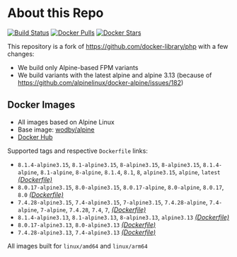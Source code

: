 # About this Repo

[![Build Status](https://github.com/wodby/base-php/workflows/Build%20docker%20image/badge.svg)](https://github.com/wodby/base-php/actions)
[![Docker Pulls](https://img.shields.io/docker/pulls/wodby/base-php.svg)](https://hub.docker.com/r/wodby/base-php)
[![Docker Stars](https://img.shields.io/docker/stars/wodby/base-php.svg)](https://hub.docker.com/r/wodby/base-php)

This repository is a fork of https://github.com/docker-library/php with a few changes:

* We build only Alpine-based FPM variants
* We build variants with the latest alpine and alpine 3.13 (because of https://github.com/alpinelinux/docker-alpine/issues/182) 

## Docker Images

* All images based on Alpine Linux
* Base image: [wodby/alpine](https://github.com/wodby/alpine)
* [Docker Hub](https://hub.docker.com/r/wodby/base-php)

Supported tags and respective `Dockerfile` links:

* `8.1.4-alpine3.15`, `8.1-alpine3.15`, `8-alpine3.15`, `8-alpine3.15`, `8.1.4-alpine`, `8.1-alpine`, `8-alpine`, `8.1.4`, `8.1`, `8`, `alpine3.15`, `alpine`, `latest` [_(Dockerfile)_](https://github.com/wodby/base-php/tree/master/8.1/alpine3.15/fpm/Dockerfile.wodby)
* `8.0.17-alpine3.15`, `8.0-alpine3.15`, `8.0.17-alpine`, `8.0-alpine`, `8.0.17`, `8.0` [_(Dockerfile)_](https://github.com/wodby/base-php/tree/master/8.0/alpine3.15/fpm/Dockerfile.wodby)
* `7.4.28-alpine3.15`, `7.4-alpine3.15`, `7-alpine3.15`, `7.4.28-alpine`, `7.4-alpine`, `7-alpine`, `7.4.28`, `7.4`, `7`,  [_(Dockerfile)_](https://github.com/wodby/base-php/tree/master/7.4/alpine3.15/fpm/Dockerfile.wodby)
* `8.1.4-alpine3.13`, `8.1-alpine3.13`, `8-alpine3.13`, `alpine3.13` [_(Dockerfile)_](https://github.com/wodby/base-php/tree/master/8.1/alpine3.15/fpm/Dockerfile.wodby)
* `8.0.17-alpine3.13`, `8.0-alpine3.13` [_(Dockerfile)_](https://github.com/wodby/base-php/tree/master/8.0/alpine3.15/fpm/Dockerfile.wodby)
* `7.4.28-alpine3.13`, `7.4-alpine3.13` [_(Dockerfile)_](https://github.com/wodby/base-php/tree/master/7.4/alpine3.15/fpm/Dockerfile.wodby)

All images built for `linux/amd64` and `linux/arm64`
